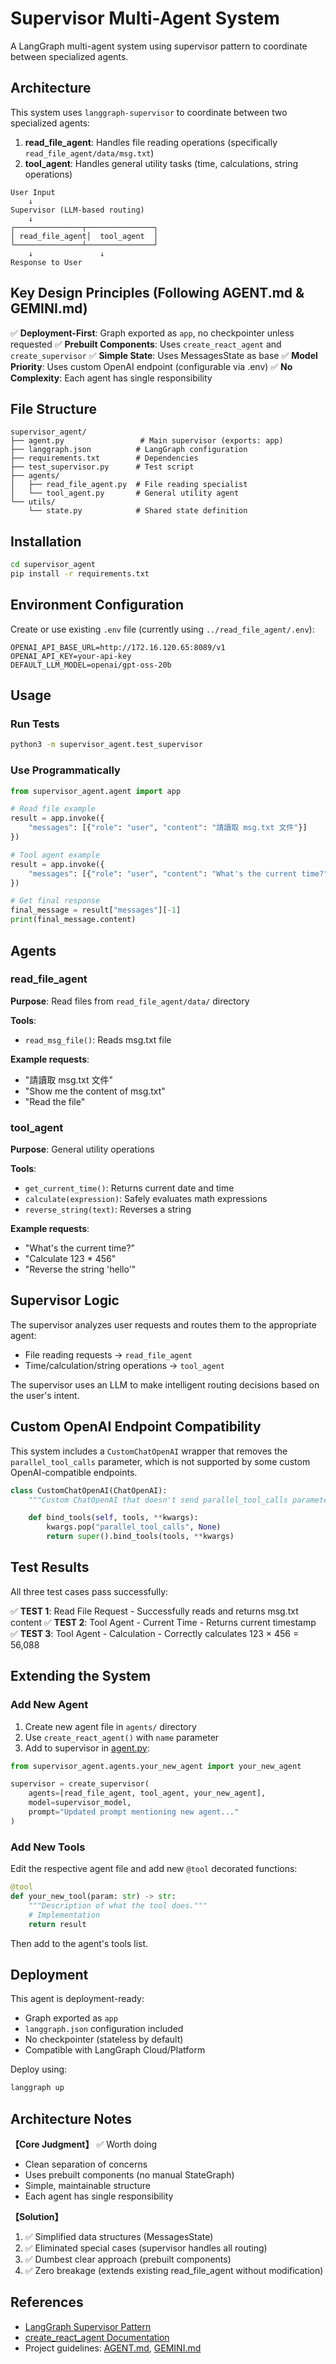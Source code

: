 # Supervisor Multi-Agent System

A LangGraph multi-agent system using supervisor pattern to coordinate between specialized agents.

## Architecture

This system uses `langgraph-supervisor` to coordinate between two specialized agents:

1. **read_file_agent**: Handles file reading operations (specifically `read_file_agent/data/msg.txt`)
2. **tool_agent**: Handles general utility tasks (time, calculations, string operations)

```
User Input
    ↓
Supervisor (LLM-based routing)
    ↓
┌───────────────┬───────────────┐
│ read_file_agent│  tool_agent  │
└───────────────┴───────────────┘
    ↓               ↓
Response to User
```

## Key Design Principles (Following AGENT.md & GEMINI.md)

✅ **Deployment-First**: Graph exported as `app`, no checkpointer unless requested
✅ **Prebuilt Components**: Uses `create_react_agent` and `create_supervisor`
✅ **Simple State**: Uses MessagesState as base
✅ **Model Priority**: Uses custom OpenAI endpoint (configurable via .env)
✅ **No Complexity**: Each agent has single responsibility

## File Structure

```
supervisor_agent/
├── agent.py                 # Main supervisor (exports: app)
├── langgraph.json          # LangGraph configuration
├── requirements.txt        # Dependencies
├── test_supervisor.py      # Test script
├── agents/
│   ├── read_file_agent.py  # File reading specialist
│   └── tool_agent.py       # General utility agent
└── utils/
    └── state.py            # Shared state definition
```

## Installation

```bash
cd supervisor_agent
pip install -r requirements.txt
```

## Environment Configuration

Create or use existing `.env` file (currently using `../read_file_agent/.env`):

```
OPENAI_API_BASE_URL=http://172.16.120.65:8089/v1
OPENAI_API_KEY=your-api-key
DEFAULT_LLM_MODEL=openai/gpt-oss-20b
```

## Usage

### Run Tests

```bash
python3 -m supervisor_agent.test_supervisor
```

### Use Programmatically

```python
from supervisor_agent.agent import app

# Read file example
result = app.invoke({
    "messages": [{"role": "user", "content": "請讀取 msg.txt 文件"}]
})

# Tool agent example
result = app.invoke({
    "messages": [{"role": "user", "content": "What's the current time?"}]
})

# Get final response
final_message = result["messages"][-1]
print(final_message.content)
```

## Agents

### read_file_agent

**Purpose**: Read files from `read_file_agent/data/` directory

**Tools**:
- `read_msg_file()`: Reads msg.txt file

**Example requests**:
- "請讀取 msg.txt 文件"
- "Show me the content of msg.txt"
- "Read the file"

### tool_agent

**Purpose**: General utility operations

**Tools**:
- `get_current_time()`: Returns current date and time
- `calculate(expression)`: Safely evaluates math expressions
- `reverse_string(text)`: Reverses a string

**Example requests**:
- "What's the current time?"
- "Calculate 123 * 456"
- "Reverse the string 'hello'"

## Supervisor Logic

The supervisor analyzes user requests and routes them to the appropriate agent:

- File reading requests → `read_file_agent`
- Time/calculation/string operations → `tool_agent`

The supervisor uses an LLM to make intelligent routing decisions based on the user's intent.

## Custom OpenAI Endpoint Compatibility

This system includes a `CustomChatOpenAI` wrapper that removes the `parallel_tool_calls` parameter, which is not supported by some custom OpenAI-compatible endpoints.

```python
class CustomChatOpenAI(ChatOpenAI):
    """Custom ChatOpenAI that doesn't send parallel_tool_calls parameter"""

    def bind_tools(self, tools, **kwargs):
        kwargs.pop("parallel_tool_calls", None)
        return super().bind_tools(tools, **kwargs)
```

## Test Results

All three test cases pass successfully:

✅ **TEST 1**: Read File Request - Successfully reads and returns msg.txt content
✅ **TEST 2**: Tool Agent - Current Time - Returns current timestamp
✅ **TEST 3**: Tool Agent - Calculation - Correctly calculates 123 × 456 = 56,088

## Extending the System

### Add New Agent

1. Create new agent file in `agents/` directory
2. Use `create_react_agent()` with `name` parameter
3. Add to supervisor in [agent.py](supervisor_agent/agent.py):

```python
from supervisor_agent.agents.your_new_agent import your_new_agent

supervisor = create_supervisor(
    agents=[read_file_agent, tool_agent, your_new_agent],
    model=supervisor_model,
    prompt="Updated prompt mentioning new agent..."
)
```

### Add New Tools

Edit the respective agent file and add new `@tool` decorated functions:

```python
@tool
def your_new_tool(param: str) -> str:
    """Description of what the tool does."""
    # Implementation
    return result
```

Then add to the agent's tools list.

## Deployment

This agent is deployment-ready:

- Graph exported as `app`
- `langgraph.json` configuration included
- No checkpointer (stateless by default)
- Compatible with LangGraph Cloud/Platform

Deploy using:
```bash
langgraph up
```

## Architecture Notes

**【Core Judgment】** ✅ Worth doing
- Clean separation of concerns
- Uses prebuilt components (no manual StateGraph)
- Simple, maintainable structure
- Each agent has single responsibility

**【Solution】**
1. ✅ Simplified data structures (MessagesState)
2. ✅ Eliminated special cases (supervisor handles all routing)
3. ✅ Dumbest clear approach (prebuilt components)
4. ✅ Zero breakage (extends existing read_file_agent without modification)

## References

- [LangGraph Supervisor Pattern](https://langchain-ai.github.io/langgraph/reference/supervisor/)
- [create_react_agent Documentation](https://langchain-ai.github.io/langgraph/reference/prebuilt/#langgraph.prebuilt.chat_agent_executor.create_react_agent)
- Project guidelines: [AGENT.md](../doc/AGENT.md), [GEMINI.md](../doc/GEMINI.md)
